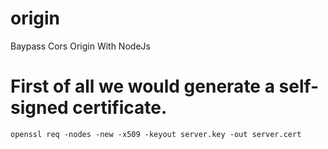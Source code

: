 # origin
Baypass Cors Origin With NodeJs

# First of all we would generate a self-signed certificate.
```
openssl req -nodes -new -x509 -keyout server.key -out server.cert
```